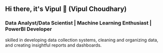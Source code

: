 ## Hi there, it's Vipul 👋 (Vipul Choudhary)


### Data Analyst/Data Scientist | Machine Learning Enthusiast | PowerBI Developer 

skilled in developing data collection systems, cleaning and organizing data, and creating insightful reports and dashboards.

